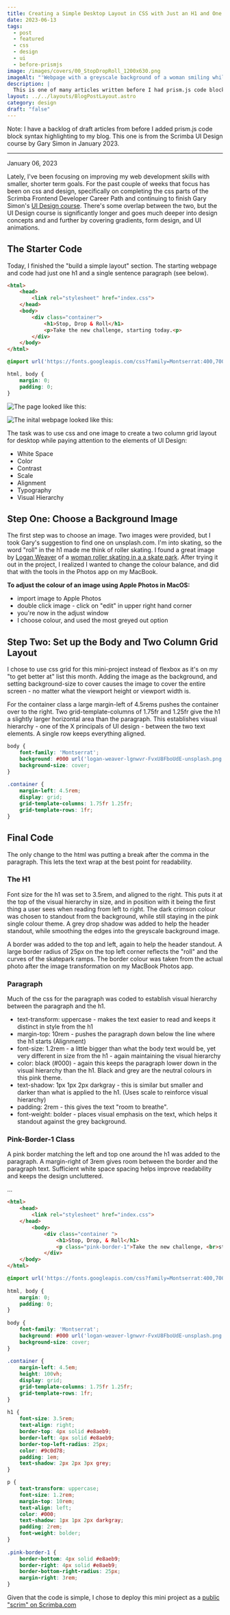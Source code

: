 ```yaml
---
title: Creating a Simple Desktop Layout in CSS with Just an H1 and One Paragraph
date: 2023-06-13
tags:
  - post
  - featured
  - css
  - design
  - ui
  - before-prismjs
image: /images/covers/00_StopDropRoll_1200x630.png
imageAlt: "'Webpage with a greyscale background of a woman smiling while rollerskaing at a skate park wearing a light pink helmet, pink t-shirt, and wrist guards. Text reads \"Stop, Drop, Roll. Take the new challenge, starting today.\" There is a light pink rounded border on the top left and bottom right of the text'"
description: |
  This is one of many articles written before I had prism.js code block highlighting added. ... For the past couple of weeks I've been focusing on improving my css and design skills by doing Gary Simon's UI Design course on Scrimba.com. Today, I finished building a simple layout that started with just one level 1 heading and a single sentance paragraph. It's amazing how much can be done with so little html, an image from unsplash.com and a bit of css!
layout: ../../layouts/BlogPostLayout.astro
category: design
draft: "false"
---
```

Note: I have a backlog of draft articles from before I added prism.js code block syntax highlighting to my blog. This one is from the Scrimba UI Design course by Gary Simon in January 2023. 

___
January 06, 2023

Lately, I've been focusing on improving my web development skills with smaller, shorter term goals. For the past couple of weeks that focus has been on css and design, specifically on completing the css parts of the Scrimba Frontend Developer Career Path and continuing to finish Gary Simon's [UI Design course](https://scrimba.com/learn/designbootcamp). There's some overlap between the two, but the UI Design course is significantly longer and goes much deeper into design concepts and and further by covering gradients, form design, and UI animations. 

## The Starter Code

Today, I finished the "build a simple layout" section. The starting webpage and code had just one h1 and a single sentence paragraph (see below).

```html
<html>
	<head>
		<link rel="stylesheet" href="index.css">
	</head>
	<body>
		<div class="container">
			<h1>Stop, Drop & Roll</h1>
			<p>Take the new challenge, starting today.<p>
		</div>
	</body>
</html>

```

```css
@import url('https://fonts.googleapis.com/css?family=Montserrat:400,700&display=swap');

html, body {
	margin: 0;
	padding: 0;
}
```

![The page looked like this:](/images/screen-shot-simple-layout-start.png)

![The inital webpage looked like this:](/assets/blog/screen-shot-simple-layout-start.png)

The task was to use css and one image to create a two column grid layout for desktop while paying attention to the elements of UI Design:

- White Space
- Color
- Contrast
- Scale
- Alignment
- Typography
- Visual Hierarchy

## Step One: Choose a Background Image

The first step was to choose an image. Two images were provided, but I took Gary's suggestion to find one on unsplash.com. I'm into skating, so the word "roll" in the h1 made me think of roller skating. I found a great image by [Logan Weaver](https://unsplash.com/@lgnwvr) of a [woman roller skating in a a skate park](https://unsplash.com/photos/FvxU8FboUdE). After trying it out in the project, I realized I wanted to change the colour balance, and did that with the tools in the Photos app on my MacBook. 

 **To adjust the colour of an image using Apple Photos in MacOS:**
 - import image to Apple Photos
- double click image - click on "edit" in upper right hand corner 
- you're now in the adjust window
- I choose colour, and used the most greyed out option

## Step Two: Set up the Body and Two Column Grid Layout

I chose to use css grid for this mini-project instead of flexbox as it's on my "to get better at" list this month. Adding the image as the background, and setting background-size to cover causes the image to cover the entire screen - no matter what the viewport height or viewport width is.

For the container class a large margin-left of 4.5rems pushes the container over to the right. Two grid-template-columns of 1.75fr and 1.25fr give the h1 a slightly larger horizontal area than the paragraph. This establishes visual hierarchy - one of the X principals of UI design - between the two text elements. A single row keeps everything aligned. 

```css
body {
	font-family: 'Montserrat';
	background: #000 url('logan-weaver-lgnwvr-FvxU8FboUdE-unsplash.png');
	background-size: cover;
}
  
.container {
	margin-left: 4.5rem;
	display: grid;
	grid-template-columns: 1.75fr 1.25fr; 
	grid-template-rows: 1fr;
}
```


## Final Code

The only change to the html was putting a break after the comma in the paragraph. This lets the text wrap at the best point for readability. 

### The H1

Font size for the h1 was set to 3.5rem, and aligned to the right. This puts it at the top of the visual hierarchy in size, and in position with it being the first thing a user sees when reading from left to right. The dark crimson colour was chosen to standout from the background, while still staying in the pink single colour theme. A grey drop shadow was added to help the header standout, while smoothing the edges into the greyscale background image.

A border was added to the top and left, again to help the header standout. A large border radius of 25px on the top left corner reflects the "roll" and the curves of the skatepark ramps. The border colour was taken from the actual photo after the image transformation on my MacBook Photos app.

### Paragraph

Much of the css for the paragraph was coded to establish visual hierarchy between the paragraph and the h1.

- text-transform: uppercase - makes the text easier to read and keeps it distinct in style from the h1
- margin-top: 10rem - pushes the paragraph down below the line where the h1 starts (Alignment)
- font-size: 1.2rem - a little bigger than what the body text would be, yet very different in size from the h1 - again maintaining the visual hierarchy
- color: black (#000) - again this keeps the paragraph lower down in the visual hierarchy than the h1. Black and grey are the neutral colours in this pink theme.
- text-shadow: 1px 1px 2px darkgray - this is similar but smaller and darker than what is applied to the h1. (Uses scale to reinforce visual hierarchy)
- padding: 2rem - this gives the text "room to breathe".
- font-weight: bolder - places visual emphasis on the text, which helps it standout against the grey background.

### Pink-Border-1 Class

A pink border matching the left and top one around the h1 was added to the paragraph. A margin-right of 3rem gives room between the border and the paragraph text. Sufficient white space spacing helps improve readability and keeps the design uncluttered.

...

```html
<html>
	<head>
		<link rel="stylesheet" href="index.css">
	</head>
		<body>
			<div class="container ">
				<h1>Stop, Drop, & Roll</h1>
				<p class="pink-border-1">Take the new challenge, <br>starting today.<p>
			</div>
	</body>
</html>
```

```css
@import url('https://fonts.googleapis.com/css?family=Montserrat:400,700&display=swap');
  
html, body {
	margin: 0;
	padding: 0;
}
  
body {
	font-family: 'Montserrat';
	background: #000 url('logan-weaver-lgnwvr-FvxU8FboUdE-unsplash.png');
	background-size: cover;
}
  
.container {
	margin-left: 4.5em;
	height: 100vh;
	display: grid;
	grid-template-columns: 1.75fr 1.25fr;
	grid-template-rows: 1fr;
}
  
h1 {
	font-size: 3.5rem;
	text-align: right;
	border-top: 4px solid #e8aeb9;
	border-left: 4px solid #e8aeb9;
	border-top-left-radius: 25px;
	color: #9c0d78;
	padding: 1em;
	text-shadow: 2px 2px 3px grey;
}  

p {
	text-transform: uppercase;
	font-size: 1.2rem;
	margin-top: 10rem;
	text-align: left;
	color: #000;
	text-shadow: 1px 1px 2px darkgray;
	padding: 2rem;
	font-weight: bolder;
}
  
.pink-border-1 {
	border-bottom: 4px solid #e8aeb9;
	border-right: 4px solid #e8aeb9;
	border-bottom-right-radius: 25px;
	margin-right: 3rem;
}
```

Given that the code is simple, I chose to deploy this mini project as a [public "scrim" on Scrimba.com](https://scrimba.com/scrim/cz8dPZSP)